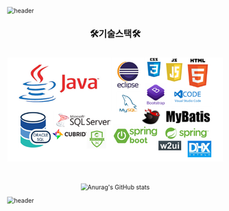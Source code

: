 ![header](https://capsule-render.vercel.app/api?type=waving&height=200&text='ᗜ'&fontColor=CCE5FF&fontAlign=50&fontAlignY=50&color=0:CCFFCC,100:0080ff)

<div align="center">
	<h2 align=“center”>🛠기술스택🛠</h2>
	<br/>
	<img src="https://github.com/dipporee/dipporee/blob/main/%EB%A6%AC%EB%93%9C%EB%AF%B8.png?raw=true"/>
</div>

<div align="center">	
	<br/><br/>
	
![Anurag's GitHub stats](https://github-readme-stats.vercel.app/api?username=dipporee&show_icons=true&theme=merko)
	
</div>

![header](https://capsule-render.vercel.app/api?section=footer&type=waving&height=100&text=&fontColor=CCE5FF&fontAlign=80&fontAlignY=40&color=0:00FA9A,100:9400D3)
